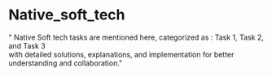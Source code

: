 # Native_soft_tech

 
  " Native Soft tech tasks are mentioned here, categorized as : 
  Task 1, Task 2, and Task 3  
  with detailed solutions, explanations, and implementation for better understanding and collaboration."
